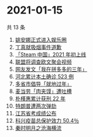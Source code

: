 # 2021-01-15

共 13 条

<!-- BEGIN -->
<!-- 最后更新时间 Fri Jan 15 2021 07:28:34 GMT+0800 (CST) -->
1. [姚安娜正式进入娱乐圈](https://www.zhihu.com/search?q=姚安娜)
1. [丁真就吸烟事件道歉](https://www.zhihu.com/search?q=丁真抽烟)
1. [「Steam 中国」2021 年初上线](https://www.zhihu.com/search?q=steam中国)
1. [联盟将调查欧文聚会视频](https://www.zhihu.com/search?q=欧文)
1. [网友发文「我在拼多多的三年」](https://www.zhihu.com/search?q=我在拼多多的三年)
1. [河北累计本土确诊 523 例](https://www.zhihu.com/search?q=河北确诊)
1. [多省市倡导「就地过年」](https://www.zhihu.com/search?q=就地过年)
1. [麦当劳「肉夹馍」遭吐槽](https://www.zhihu.com/search?q=麦当劳肉夹馍)
1. [朴槿惠累计获刑 22 年](https://www.zhihu.com/search?q=朴槿惠)
1. [特朗普遭两次弹劾](https://www.zhihu.com/search?q=特朗普弹劾)
1. [江苏省考成绩公布](https://www.zhihu.com/search?q=江苏省考)
1. [科兴疫苗总保护效力 50.4％](https://www.zhihu.com/search?q=科兴疫苗)
1. [秦时明月之沧海横流](https://www.zhihu.com/search?q=秦时明月之沧海横流)
<!-- END -->
